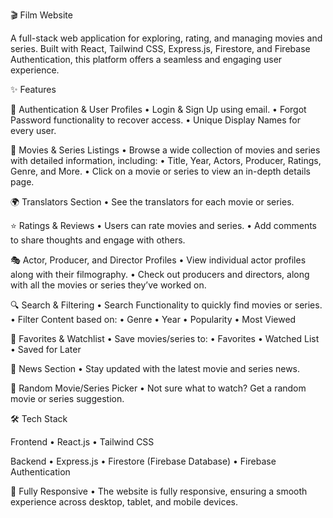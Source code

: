 🎬 Film Website

A full-stack web application for exploring, rating, and managing movies and series. Built with React, Tailwind CSS, Express.js, Firestore, and Firebase Authentication, this platform offers a seamless and engaging user experience.

✨ Features

🔐 Authentication & User Profiles
	•	Login & Sign Up using email.
	•	Forgot Password functionality to recover access.
	•	Unique Display Names for every user.

🎥 Movies & Series Listings
	•	Browse a wide collection of movies and series with detailed information, including:
	•	Title, Year, Actors, Producer, Ratings, Genre, and More.
	•	Click on a movie or series to view an in-depth details page.

🌍 Translators Section
	•	See the translators for each movie or series.

⭐ Ratings & Reviews
	•	Users can rate movies and series.
	•	Add comments to share thoughts and engage with others.

🎭 Actor, Producer, and Director Profiles
	•	View individual actor profiles along with their filmography.
	•	Check out producers and directors, along with all the movies or series they’ve worked on.

🔍 Search & Filtering
	•	Search Functionality to quickly find movies or series.
	•	Filter Content based on:
	•	Genre
	•	Year
	•	Popularity
	•	Most Viewed

📌 Favorites & Watchlist
	•	Save movies/series to:
	•	Favorites
	•	Watched List
	•	Saved for Later

📰 News Section
	•	Stay updated with the latest movie and series news.

🎲 Random Movie/Series Picker
	•	Not sure what to watch? Get a random movie or series suggestion.

🛠️ Tech Stack

Frontend
	•	React.js
	•	Tailwind CSS

Backend
	•	Express.js
	•	Firestore (Firebase Database)
	•	Firebase Authentication

📱 Fully Responsive
	•	The website is fully responsive, ensuring a smooth experience across desktop, tablet, and mobile devices.